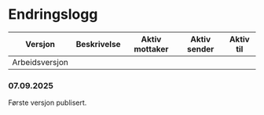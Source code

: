 # Endringslogg

| Versjon        | Beskrivelse                 | Aktiv mottaker | Aktiv sender | Aktiv til |
|----------------|-----------------------------|----------------|--------------|-----------|
| Arbeidsversjon |                             |                |              |           |

### 07.09.2025
Første versjon publisert.
